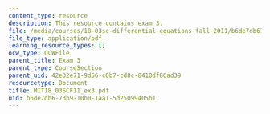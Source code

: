 ```yaml
---
content_type: resource
description: This resource contains exam 3.
file: /media/courses/18-03sc-differential-equations-fall-2011/b6de7db673b910b01aa15d25099405b1_MIT18_03SCF11_ex3.pdf
file_type: application/pdf
learning_resource_types: []
ocw_type: OCWFile
parent_title: Exam 3
parent_type: CourseSection
parent_uid: 42e32e71-9d56-c0b7-cd8c-8410df86ad39
resourcetype: Document
title: MIT18_03SCF11_ex3.pdf
uid: b6de7db6-73b9-10b0-1aa1-5d25099405b1
---
```

